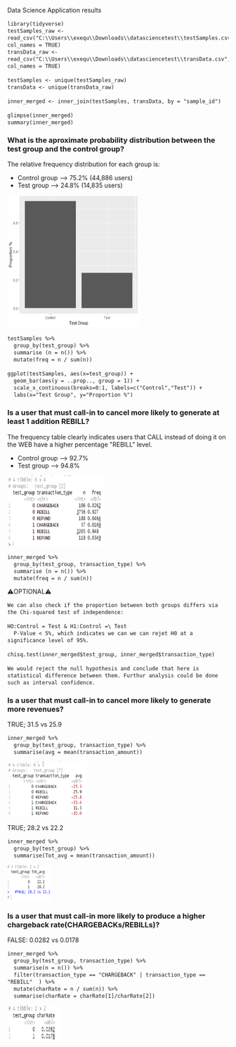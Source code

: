  Data Science Application results 

```
library(tidyverse)
testSamples_raw <- read_csv("C:\\Users\\exequ\\Downloads\\datasciencetest\\testSamples.csv", col_names = TRUE)
transData_raw <- read_csv("C:\\Users\\exequ\\Downloads\\datasciencetest\\transData.csv", col_names = TRUE)

testSamples <- unique(testSamples_raw)
transData <- unique(transData_raw)

inner_merged <- inner_join(testSamples, transData, by = "sample_id")

glimpse(inner_merged)
summary(inner_merged)
```

### What is the aproximate probability distribution between the test group and the control group?
The relative frequency distribution for each group is:

   - Control group --> 75.2% (44,886 users) 
   - Test group --> 24.8% (14,835 users)
 
 <img src="/IMG.png" height="300" width="300">
 
```
testSamples %>%
  group_by(test_group) %>%
  summarise (n = n()) %>%
  mutate(freq = n / sum(n))

ggplot(testSamples, aes(x=test_group)) + 
  geom_bar(aes(y = ..prop.., group = 1)) +
  scale_x_continuous(breaks=0:1, labels=c("Control","Test")) +
  labs(x="Test Group", y="Proportion %")
```

### Is a user that must call-in to cancel more likely to generate at least 1 addition REBILL? 
The frequency table clearly indicates users that CALL instead of doing it on the WEB have a higher percentage "REBILL" level. 

   - Control group --> 92.7%  
   - Test group --> 94.8%
   
 <img src="/q1.1.png" height="160" width="220">

```
inner_merged %>%
  group_by(test_group, transaction_type) %>%
  summarise (n = n()) %>%
  mutate(freq = n / sum(n))
```  


:warning:OPTIONAL:warning:
```
We can also check if the proportion between both groups differs via the Chi-squared test of independence: 

HO:Control = Test & H1:Control =\ Test
  P-Value < 5%, which indicates we can we can rejet H0 at a significance level of 95%. 

chisq.test(inner_merged$test_group, inner_merged$transaction_type) 

We would reject the null hypothesis and conclude that here is statistical difference between them. Furthur analysis could be done such as interval confidence. 
``` 
 
### Is a user that must call-in to cancel more likely to generate more revenues? 
TRUE; 31.5 vs 25.9 
```
inner_merged %>%
  group_by(test_group, transaction_type) %>%
  summarise(avg = mean(transaction_amount)) 
```
 <img src="/q3.1.png" height="125" width="180">


TRUE; 28.2 vs 22.2
```
inner_merged %>%
  group_by(test_group) %>%
  summarise(Tot_avg = mean(transaction_amount)) 
```
 <img src="/q3.2.png" height="80" width="100">

### Is a user that must call-in more likely to produce a higher chargeback rate(CHARGEBACKs/REBILLs)?
FALSE: 0.0282 vs 0.0178 
```
inner_merged %>%
  group_by(test_group, transaction_type) %>%
  summarise(n = n()) %>%
  filter(transaction_type == "CHARGEBACK" | transaction_type == "REBILL"  ) %>%
  mutate(charRate = n / sum(n)) %>%
  summarise(charRate = charRate[1]/charRate[2])
```
 <img src="/q4.1.png" height="80" width="120">

